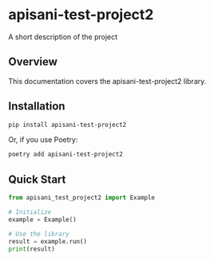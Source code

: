 # apisani-test-project2

A short description of the project

## Overview

This documentation covers the apisani-test-project2 library.

## Installation

```bash
pip install apisani-test-project2
```

Or, if you use Poetry:

```bash
poetry add apisani-test-project2
```

## Quick Start

```python
from apisani_test_project2 import Example

# Initialize
example = Example()

# Use the library
result = example.run()
print(result)
```
